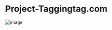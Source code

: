 # Project-Taggingtag.com

![image](https://user-images.githubusercontent.com/15072412/193619740-843774a3-5ec0-4ae8-b0a5-227d53e2a631.png)
